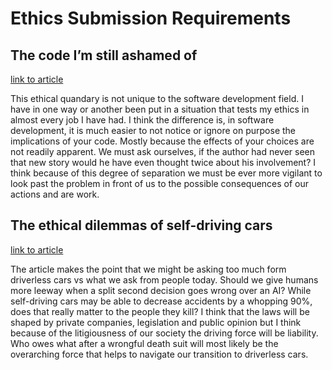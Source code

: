 # Ethics Submission Requirements

## The code I’m still ashamed of

[link to article](https://www.freecodecamp.org/news/the-code-im-still-ashamed-of-e4c021dff55e)

This ethical quandary is not unique to the software development field. I have in one way or another been put in a situation that tests my ethics in almost every job I have had. I think the difference is, in software development, it is much easier to not notice or ignore on purpose the implications of your code. Mostly because the effects of your choices are not readily apparent. We must ask ourselves, if the author had never seen that new story would he have even thought twice about his involvement? I think because of this degree of separation we must be ever more vigilant to look past the problem in front of us to the possible consequences of our actions and are work.

## The ethical dilemmas of self-driving cars

[link to article](https://www.theglobeandmail.com/globe-drive/culture/technology/the-ethical-dilemmas-of-self-drivingcars/article37803470/)

The article makes the point that we might be asking too much form driverless cars vs what we ask from people today. Should we give humans more leeway when a split second decision goes wrong over an AI? While self-driving cars may be able to decrease accidents by a whopping 90%, does that really matter to the people they kill? I think that the laws will be shaped by private companies, legislation and public opinion but I think because of the litigiousness of our society the driving force will be liability. Who owes what after a wrongful death suit will most likely be the overarching force that helps to navigate our transition to driverless cars. 
